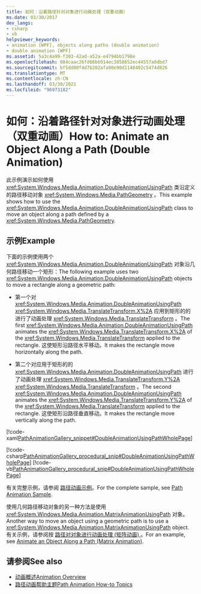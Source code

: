 ```yaml
---
title: 如何：沿着路径针对对象进行动画处理（双重动画）
ms.date: 03/30/2017
dev_langs:
- csharp
- vb
helpviewer_keywords:
- animation [WPF], objects along paths (double animation)
- double animation [WPF]
ms.assetid: 5a3c4a99-f303-42ad-a52a-e4794bb1798e
ms.openlocfilehash: 084caac26fd68b6914ec3858652ec44557a0dbd7
ms.sourcegitcommit: bf5dd80f4d7b202afa90e90d1148402c5474d826
ms.translationtype: MT
ms.contentlocale: zh-CN
ms.lasthandoff: 03/30/2021
ms.locfileid: "96973182"
---
```

# <a name="how-to-animate-an-object-along-a-path-double-animation"></a><span data-ttu-id="25159-102">如何：沿着路径针对对象进行动画处理（双重动画）</span><span class="sxs-lookup"><span data-stu-id="25159-102">How to: Animate an Object Along a Path (Double Animation)</span></span>
<span data-ttu-id="25159-103">此示例演示如何使用 <xref:System.Windows.Media.Animation.DoubleAnimationUsingPath> 类沿定义的路径移动对象 <xref:System.Windows.Media.PathGeometry> 。</span><span class="sxs-lookup"><span data-stu-id="25159-103">This example shows how to use the <xref:System.Windows.Media.Animation.DoubleAnimationUsingPath> class to move an object along a path defined by a <xref:System.Windows.Media.PathGeometry>.</span></span>  
  
## <a name="example"></a><span data-ttu-id="25159-104">示例</span><span class="sxs-lookup"><span data-stu-id="25159-104">Example</span></span>  
 <span data-ttu-id="25159-105">下面的示例使用两个 <xref:System.Windows.Media.Animation.DoubleAnimationUsingPath> 对象沿几何路径移动一个矩形：</span><span class="sxs-lookup"><span data-stu-id="25159-105">The following example uses two <xref:System.Windows.Media.Animation.DoubleAnimationUsingPath> objects to move a rectangle along a geometric path:</span></span>  
  
- <span data-ttu-id="25159-106">第一个对 <xref:System.Windows.Media.Animation.DoubleAnimationUsingPath> <xref:System.Windows.Media.TranslateTransform.X%2A> 应用到矩形的的进行了动画处理 <xref:System.Windows.Media.TranslateTransform> 。</span><span class="sxs-lookup"><span data-stu-id="25159-106">The first <xref:System.Windows.Media.Animation.DoubleAnimationUsingPath> animates the <xref:System.Windows.Media.TranslateTransform.X%2A> of the <xref:System.Windows.Media.TranslateTransform> applied to the rectangle.</span></span> <span data-ttu-id="25159-107">这使矩形沿路径水平移动。</span><span class="sxs-lookup"><span data-stu-id="25159-107">It makes the rectangle move horizontally along the path.</span></span>  
  
- <span data-ttu-id="25159-108">第二个对应用于矩形的的 <xref:System.Windows.Media.Animation.DoubleAnimationUsingPath> 进行了动画处理 <xref:System.Windows.Media.TranslateTransform.Y%2A> <xref:System.Windows.Media.TranslateTransform> 。</span><span class="sxs-lookup"><span data-stu-id="25159-108">The second <xref:System.Windows.Media.Animation.DoubleAnimationUsingPath> animates the <xref:System.Windows.Media.TranslateTransform.Y%2A> of the <xref:System.Windows.Media.TranslateTransform> applied to the rectangle.</span></span> <span data-ttu-id="25159-109">这使矩形沿路径垂直移动。</span><span class="sxs-lookup"><span data-stu-id="25159-109">It makes the rectangle move vertically along the path.</span></span>  
  
 [!code-xaml[PathAnimationGallery_snippet#DoubleAnimationUsingPathWholePage](~/samples/snippets/csharp/VS_Snippets_Wpf/PathAnimationGallery_snippet/CS/doubleanimationusingpathexample.xaml#doubleanimationusingpathwholepage)]  
  
 [!code-csharp[PathAnimationGallery_procedural_snip#DoubleAnimationUsingPathWholePage](~/samples/snippets/csharp/VS_Snippets_Wpf/PathAnimationGallery_procedural_snip/CSharp/DoubleAnimationUsingPathExample.cs#doubleanimationusingpathwholepage)]
 [!code-vb[PathAnimationGallery_procedural_snip#DoubleAnimationUsingPathWholePage](~/samples/snippets/visualbasic/VS_Snippets_Wpf/PathAnimationGallery_procedural_snip/VisualBasic/DoubleAnimationUsingPathExample.vb#doubleanimationusingpathwholepage)]  
  
 <span data-ttu-id="25159-110">有关完整示例，请参阅 [路径动画示例](https://github.com/Microsoft/WPF-Samples/tree/master/Animation/PathAnimations)。</span><span class="sxs-lookup"><span data-stu-id="25159-110">For the complete sample, see [Path Animation Sample](https://github.com/Microsoft/WPF-Samples/tree/master/Animation/PathAnimations).</span></span>  
  
 <span data-ttu-id="25159-111">使用几何路径移动对象的另一种方法是使用 <xref:System.Windows.Media.Animation.MatrixAnimationUsingPath> 对象。</span><span class="sxs-lookup"><span data-stu-id="25159-111">Another way to move an object using a geometric path is to use a <xref:System.Windows.Media.Animation.MatrixAnimationUsingPath> object.</span></span> <span data-ttu-id="25159-112">有关示例，请参阅按 [路径对对象进行动画处理 (矩阵动画) ](how-to-animate-an-object-along-a-path-matrix-animation.md)。</span><span class="sxs-lookup"><span data-stu-id="25159-112">For an example, see [Animate an Object Along a Path (Matrix Animation)](how-to-animate-an-object-along-a-path-matrix-animation.md).</span></span>  
  
## <a name="see-also"></a><span data-ttu-id="25159-113">请参阅</span><span class="sxs-lookup"><span data-stu-id="25159-113">See also</span></span>

- [<span data-ttu-id="25159-114">动画概述</span><span class="sxs-lookup"><span data-stu-id="25159-114">Animation Overview</span></span>](animation-overview.md)
- [<span data-ttu-id="25159-115">路径动画帮助主题</span><span class="sxs-lookup"><span data-stu-id="25159-115">Path Animation How-to Topics</span></span>](path-animation-how-to-topics.md)
